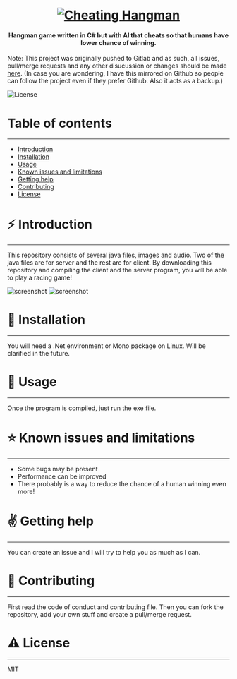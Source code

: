 <h1 align="center">
  <br>
  <a href="https://gitlab.com/zagyarakushi/cheating-hangman"><img src="" alt="Cheating Hangman"></a>
</h1>

<h4 align="center">Hangman game written in C# but with AI that cheats so that humans have lower chance of winning.</h4>

Note: This project was originally pushed to Gitlab and as such, all issues, pull/merge requests and any other disucussion or changes should be made [here](https://gitlab.com/zagyarakushi/cheating-hangman). (In case you are wondering, I have this mirrored on Github so people can follow the project even if they prefer Github. Also it acts as a backup.)

![License](https://img.shields.io/badge/License-MIT-lightgray.svg?style=flat-square)


# Table of contents
-----------------

* [Introduction](#introduction)
* [Installation](#installation)
* [Usage](#usage)
* [Known issues and limitations](#known-issues-and-limitations)
* [Getting help](#getting-help)
* [Contributing](#contributing)
* [License](#license)


# ⚡ Introduction
------------

This repository consists of several java files, images and audio. Two of the java files are for server and the rest are for client. By downloading this repository and compiling the client and the server program, you will be able to play a racing game!

![screenshot]()
![screenshot]()


# 📖 Installation
------------

You will need a .Net environment or Mono package on Linux. Will be clarified in the future.


# 📝 Usage
-----

Once the program is compiled, just run the exe file.


# ⭐ Known issues and limitations
----------------------------

* Some bugs may be present
* Performance can be improved
* There probably is a way to reduce the chance of a human winning even more!

# ✌️ Getting help
------------

You can create an issue and I will try to help you as much as I can.


# 🔔 Contributing
------------

First read the code of conduct and contributing file. Then you can fork the repository, add your own stuff and create a pull/merge request.


# ⚠ License
-------

MIT
